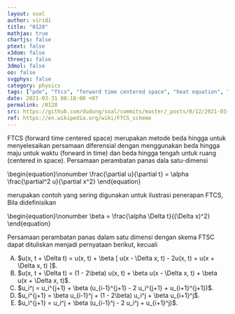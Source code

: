 ```yaml
---
layout: soal
author: viridi
title: "0128"
mathjax: true
chartjs: false
ptext: false
x3dom: false
threejs: false
3dmol: false
oo: false
svgphys: false
category: physics
tags: ["pde", "ftcs", "forward time centered space", "heat equation", "fi3201", "2020-1"]
date: 2021-03-31 08:18:00 +07
permalink: /0128
src: https://github.com/dudung/soal/commits/master/_posts/0/12/2021-03-31-pde-ftcs-scheme.md
ref: https://en.wikipedia.org/wiki/FTCS_scheme
---
```

FTCS (forward time centered space) merupakan metode beda hingga untuk menyelesaikan persamaan diferensial dengan menggunakan beda hingga maju untuk waktu (forward in time) dan beda hingga tengah untuk ruang (centered in space). Persamaan perambatan panas dala satu-dimensi

\begin{equation}\nonumber
\frac{\partial u}{\partial t} = \alpha \frac{\partial^2 u}{\partial x^2}
\end{equation}

merupakan contoh yang sering digunakan untuk ilustrasi penerapan FTCS, Bila didefinisikan

\begin{equation}\nonumber
\beta = \frac{\alpha \Delta t}{(\Delta x)^2}
\end{equation}

Persamaan perambatan panas dalam satu dimensi dengan skema FTSC dapat dituliskan menjadi pernyataan berikut, kecuali

<ol type="A">
<li>$u(x, t + \Delta t) = u(x, t) + \beta [ u(x - \Delta x, t) - 2u(x, t) + u(x + \Delta x, t) ]$.
<li>$u(x, t + \Delta t) = (1 - 2\beta) u(x, t) + \beta u(x - \Delta x, t) + \beta u(x + \Delta x, t)$.
<li>$u_i^j =  u_i^{j+1} + \beta (u_{i-1}^{j+1} -  2 u_i^{j+1} + u_{i+1}^{j+1})$.
<li>$u_i^{j+1} = \beta u_{i-1}^j + (1 - 2\beta) u_i^j + \beta u_{i+1}^j$.
<li>$u_i^{j+1} =  u_i^j + \beta (u_{i-1}^j -  2 u_i^j + u_{i+1}^j)$.

